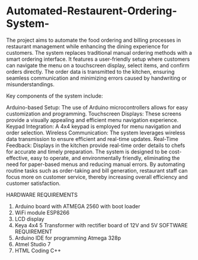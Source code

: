 # Automated-Restaurent-Ordering-System-
The project aims to automate the food ordering and billing processes in restaurant management while enhancing the dining experience for customers. The system replaces traditional manual ordering methods with a smart ordering interface. It features a user-friendly setup where customers can navigate the menu on a touchscreen display, select items, and confirm orders directly. The order data is transmitted to the kitchen, ensuring seamless communication and minimizing errors caused by handwriting or misunderstandings.

Key components of the system include:

Arduino-based Setup: The use of Arduino microcontrollers allows for easy customization and programming.
Touchscreen Displays: These screens provide a visually appealing and efficient menu navigation experience.
Keypad Integration: A 4x4 keypad is employed for menu navigation and order selection.
Wireless Communication: The system leverages wireless data transmission to ensure efficient and real-time updates.
Real-Time Feedback: Displays in the kitchen provide real-time order details to chefs for accurate and timely preparation.
The system is designed to be cost-effective, easy to operate, and environmentally friendly, eliminating the need for paper-based menus and reducing manual errors. By automating routine tasks such as order-taking and bill generation, restaurant staff can focus more on customer service, thereby increasing overall efficiency and customer satisfaction.

HARDWARE REQUIREMENTS
1.	Arduino board with ATMEGA 2560 with boot loader
2.	WiFi module ESP8266 
3.	LCD display
4.	Keya 4x4
5	Transformer with rectifier board  of 12V and 5V
SOFTWARE REQUIREMENT
1.	Arduino IDE for programming Atmega 328p
2.	Atmel Studio 7
3.	HTML Coding C++ 
